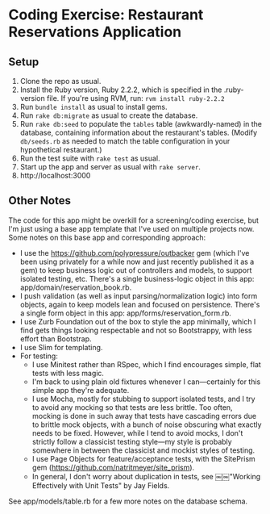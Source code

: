 # Coding Exercise: Restaurant Reservations Application

## Setup

1. Clone the repo as usual.
1. Install the Ruby version, Ruby 2.2.2, which is specified in the .ruby-version file. If you're using RVM, run:
   `rvm install ruby-2.2.2`
1. Run `bundle install` as usual to install gems.
1. Run `rake db:migrate` as usual to create the database.
1. Run `rake db:seed` to populate the `tables` table (awkwardly-named) in the database, containing information about the restaurant's tables. (Modify `db/seeds.rb` as needed to match the table configuration in your hypothetical restaurant.)
1. Run the test suite with `rake test` as usual.
1. Start up the app and server as usual with `rake server`.
1. http://localhost:3000

## Other Notes

The code for this app might be overkill for a screening/coding exercise, but I'm just using a base app template that I've used on multiple projects now. Some notes on this base app and corresponding approach:

* I use the https://github.com/polypressure/outbacker gem (which I've been using privately for a while now and just recently published it as a gem) to keep business logic out of controllers and models, to support isolated testing, etc. There's a single business-logic object in this app: app/domain/reservation_book.rb.
* I push validation (as well as input parsing/normalization logic) into form objects, again to keep models lean and focused on persistence. There's a single form object in this app: app/forms/reservation_form.rb.
* I use Zurb Foundation out of the box to style the app minimally, which I find gets things looking respectable and not so Bootstrappy, with less effort than Bootstrap.
* I use Slim for templating.
* For testing:
  * I use Minitest rather than RSpec, which I find encourages simple, flat tests with less magic.
  * I'm back to using plain old fixtures whenever I can—certainly for this simple app they're adequate.
  * I use Mocha, mostly for stubbing to support isolated tests, and I try to avoid any mocking so that tests are less brittle. Too often, mocking is done in such away that tests have cascading errors due to brittle mock objects, with a bunch of noise obscuring what exactly needs to be fixed. However, while I tend to avoid mocks, I don't strictly follow a classicist testing style—my style is probably somewhere in between the classicist and mockist styles of testing.
  * I use Page Objects for feature/acceptance tests, with the SitePrism gem (https://github.com/natritmeyer/site_prism).
  * In general, I don't worry about duplication in tests, see ￼￼"Working Effectively with Unit Tests" by Jay Fields.

See app/models/table.rb for a few more notes on the database schema.
